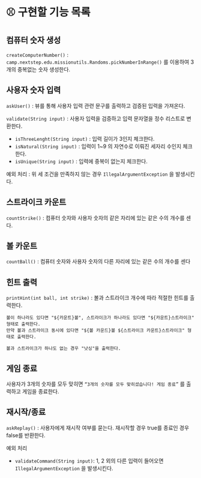 # ⚾️ 구현할 기능 목록 

## 컴퓨터 숫자 생성

`createComputerNumber()` : `camp.nextstep.edu.missionutils.Randoms.pickNumberInRange()` 를 이용하여 3개의 중복없는 숫자 생성한다. 

## 사용자 숫자 입력

`askUser()` : 뷰를 통해 사용자 입력 관련 문구를 출력하고 검증된 입력을 가져온다.

`validate(String input)` : 사용자 입력을 검증하고 입력 문자열을 정수 리스트로 변환한다.  

- `isThreeLenght(String input)` : 입력 길이가 3인지 체크한다.
- `isNatural(String input)` : 입력이 1~9 의 자연수로 이뤄진 세자리 수인지 체크한다.
- `isUnique(String input)` : 입력에 중복이 없는지 체크한다.

예외 처리 : 위 세 조건을 만족하지 않는 경우 `IllegalArgumentException` 을 발생시킨다.

## 스트라이크 카운트

`countStrike()` : 컴퓨터 숫자와 사용자 숫자의 같은 자리에 있는 같은 수의 개수를 센다.

## 볼 카운트

`countBall()` : 컴퓨터 숫자와 사용자 숫자의 다른 자리에 있는 같은 수의 개수를 센다

## 힌트 출력

`printHint(int ball, int strike)` : 볼과 스트라이크 개수에 따라 적절한 힌트를 출력한다. 

    볼이 하나라도 있다면 "${카운트}볼", 스트라이크가 하나라도 있다면 "${카운트}스트라이크" 형태로 출력한다.
    만약 볼과 스트라이크 동시에 있다면 "${볼 카운드}볼 ${스트라이크 카운트}스트라이크" 형태로 출력한다.

    볼과 스트라이크가 하나도 없는 경우 "낫싱"을 출력한다.

## 게임 종료

사용자가 3개의 숫자를 모두 맞히면 `“3개의 숫자를 모두 맞히셨습니다! 게임 종료”` 를 출력하고 게임을 종료한다.

## 재시작/종료

`askReplay()` : 사용자에게 재시작 여부를 묻는다. 재시작할 경우 true를 종료인 경우 false를 반환한다. 

예외 처리 
* `validateCommand(String input)`: 1, 2 외의 다른 입력이 들어오면 `IllegalArgumentException` 을 발생시킨다. 
